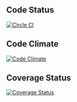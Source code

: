 ## Code Status 

[![Circle CI](https://circleci.com/gh/olezhek85/OOP-in-Ruby/tree/master.svg?style=svg)](https://circleci.com/gh/olezhek85/OOP-in-Ruby/tree/master)

## Code Climate

[![Code Climate](https://codeclimate.com/github/olezhek85/OOP-in-Ruby/badges/gpa.svg)](https://codeclimate.com/github/olezhek85/OOP-in-Ruby)

## Coverage Status

[![Coverage Status](https://coveralls.io/repos/github/olezhek85/OOP-in-Ruby/badge.svg?branch=master)](https://coveralls.io/github/olezhek85/OOP-in-Ruby?branch=master)
